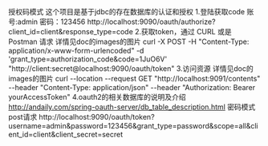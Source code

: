   授权码模式
这个项目是基于jdbc的存在数据库的认证和授权
1.登陆获取code 账号:admin 密码：123456
http://localhost:9090/oauth/authorize?client_id=client&response_type=code
2.获取token，通过 CURL 或是 Postman 请求 详情见doc的images的图片
curl -X POST -H "Content-Type: application/x-www-form-urlencoded" -d 'grant_type=authorization_code&code=1JuO6V' "http://client:secret@localhost:9090/oauth/token"
3.访问资源    详情见doc的images的图片
curl --location --request GET "http://localhost:9091/contents" --header "Content-Type: application/json" --header "Authorization: Bearer yourAccessToken"
4.oauth2的相关数据库的说明及介绍 http://andaily.com/spring-oauth-server/db_table_description.html
   密码模式 post请求
http://localhost:9090/oauth/token?username=admin&password=123456&grant_type=password&scope=all&client_id=client&client_secret=secret